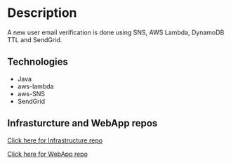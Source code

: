 # Description

A new user email verification is done using SNS, AWS Lambda, DynamoDB TTL and SendGrid.

## Technologies

- Java
- aws-lambda
- aws-SNS
- SendGrid


## Infrasturcture and WebApp repos

[Click here for Infrastructure repo](https://github.com/SaiChandGhanta/2-user-file-hosting-infrastructure)

[Click here for WebApp repo](https://github.com/SaiChandGhanta/1-user-file-hosting-webapp)
